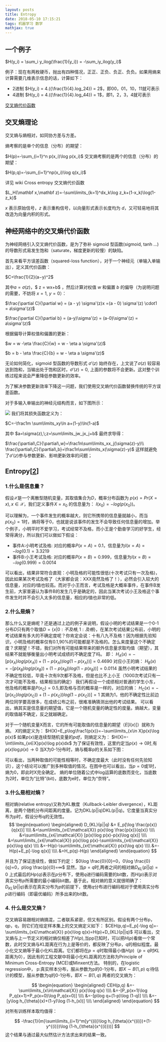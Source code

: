 ```yaml
---
layout: posts
title: Entropy
date: 2018-05-10 17:15:21
tags: 机器学习 数学
mathjax: true
---
```

## 一个例子

$H(y_i) = \sum_i y_ilog(\frac{1}{y_i}) = -\sum_iy_ilog(y_i)$

例子：现在有两枚硬币，抛出有四种情况，正正、正负、负正、负负。如果用熵来计算需要几维表示信息的话，计算如下：

- 2进制
  $H(y_i) = 4.({\frac{1}{4}.log_24}) = 2$，即00，01，10，11就可表示
- 4进制
  $H(y_i) = 4.({\frac{1}{4}.log_44}) = 1$，即1，2，3，4就可表示

[交叉熵代价函数][1]

<!-- more -->

## 交叉熵理论

交叉熵与熵相对，如同协方差与方差。

熵考察的是单个的信息（分布）的期望：


$H(p)=-\sum_{i=1}^n p(x_i)\log p(x_i)$
交叉熵考察的是两个的信息（分布）的期望： 

$H(p,q)=-\sum_{i=1}^np(x_i)\log q(x_i)$

详见 wiki Cross entropy
交叉熵代价函数


$L_H(\mathbf x,\mathbf z)=-\sum\limits_{k=1}^dx_k\log z_k+(1-x_k)\log(1-z_k)$

$x$ 表示原始信号，$z$ 表示重构信号，以向量形式表示长度均为 $d$，又可轻易地将其改造为向量内积的形式。

## 神经网络中的交叉熵代价函数

为神经网络引入交叉熵代价函数，是为了弥补 sigmoid 型函数(sigmoid, tanh ...)的导数形式易发生饱和（saturate，梯度更新的较慢）的缺陷。

首先来看平方误差函数（squared-loss function），对于一个神经元（单输入单输出），定义其代价函数： 

$C=\frac{1}{2}(a−y)^2$

其中$a = \sigma(z)$，$ z = wx+b$ ，然后计算对权值 $w$ 和偏置 $b$ 的偏导（为说明问题的需要，不妨将 $x=1$, $y=0$）： 

$\frac{\partial C}{\partial w}  = (a - y) \sigma'(z)x  =(a - 0) \sigma'(z) \cdot1 = a\sigma'(z)$

$\frac{\partial C}{\partial b} = (a-y)\sigma'(z) = (a-0)\sigma'(z) = a\sigma'(z)$

根据偏导计算权值和偏置的更新： 

$w = w -\eta \frac{C}{w} = w - \eta a \sigma'(z)$

$b = b - \eta \frac{C}{b} = w - \eta a \sigma'(z)$

无论如何简化，sigmoid 型函数的导数形式 $\sigma'(z)$ 始终存在，上文说了$\sigma(z)$ 较容易达到饱和，当输出处于饱和区时，$\sigma '(z) = 0$, 上面的参数将不会更新。这对整个训练过程来说会严重降低参数更新的效率。

为了解决参数更新效率下降这一问题，我们使用交叉熵代价函数替换传统的平方误差函数。

对于多输入单输出的神经元结构而言，如下图所示： 

![](http://ww1.sinaimg.cn/large/6bf0a364ly1g1h822vi52j20p7094dgb.jpg)
我们将其损失函数定义为： 

$C=-\frac1m \sum\limits_xy\ln a+(1-y)\ln(1-a)$

其中 $a=\sigma(z),\;z=\sum\limits_jw_jx_j+b$
最终求导得： 

$\frac{\partial\,C}{\partial\,w}=\frac1n\sum\limits_xx_j(\sigma(z)-y)\\ \frac{\partial\,C}{\partial\,b}=\frac1n\sum\limits_x(\sigma(z)-y)$
这样就避免了$\sigma'(z)$参与参数更新、影响更新效率的问题；



## Entropy[[2]]

### 1.什么是信息量？
假设$\mathcal{X}$是一个离散型随机变量，其取值集合为$D$，概率分布函数为 $p(x)=Pr(X=x),x \in \mathcal{X}$，我们定义事件$X=x_0$ 的信息量为： $I(x_0)=−log(p(x_0))$。

可以理解为，一个事件发生的概率越大，则它所携带的信息量就越小，而当 $p(x_0)=1$时，熵将等于$0$，也就是说该事件的发生不会导致任何信息量的增加。举个例子，小明平时不爱学习，考试经常不及格，而小王是个勤奋学习的好学生，经常得满分，所以我们可以做如下假设： 

- 事件A:小明考试及格:
	对应的概率$P(x=A)=0.1$，信息量为$I(x=A)=−log(0.1)=3.3219$ 
- 事件B:小王考试及格:
	对应的概率$P(x=B)=0.999$，信息量为$I(x=B)=−log(0.999)=0.0014$ 

可以看出，结果非常符合直观：小明及格的可能性很低(十次考试只有一次及格)，因此如果某次考试及格了（大家都会说：XXX竟然及格了！），必然会引入较大的信息量，对应的$I$值也较高。而对于小王而言，考试及格是大概率事件，在事件B发生前，大家普遍认为事件B的发生几乎是确定的，因此当某次考试小王及格这个事件发生时并不会引入太多的信息量，相应的$I$值也非常的低。

### 2.什么是熵？
那么什么又是熵呢？还是通过上边的例子来说明，假设小明的考试结果是一个0-1分布$D$只有两个取值$D = \lbrace x|0:不及格,1:及格 \rbrace$，在某次考试结果公布前，小明的考试结果有多大的不确定度呢？你肯定会说：十有八九不及格！因为根据先验知识，小明及格的概率仅有0.1,90%的可能都是不及格的。怎么来度量这个不确定度？求期望！不错，我们对所有可能结果带来的额外信息量求取均值（期望），其结果不就能够衡量出小明考试成绩的不确定度了吗。 
即： 
$H_A(x)=−[p(x_A)log(p(x_A))+(1−p(x_A))log(1−p(x_A))]=0.4690$
对应小王的熵： 
$H_B(x)=−[p(x_B)log(p(x_B))+(1−p(x_B))log(1−p(x_B))]=0.0114$ 
虽然小明考试结果的不确定性较低，毕竟十次有9次都不及格，但是也比不上小王（1000次考试只有一次才可能不及格，结果相当的确定） 
我们再假设一个成绩相对普通的学生小东，他及格的概率是$P(x_C)=0.5$,即及格与否的概率是一样的，对应的熵： 
$H_C(x)=−[p(x_C)log(p(x_C))+(1−p(x_C))log(1−p(x_C))]=1$
其熵为1，他的不确定性比前边两位同学要高很多，在成绩公布之前，很难准确猜测出他的考试结果。 
可以看出，熵其实是信息量的期望值，它是一个随机变量的确定性的度量。熵越大，变量的取值越不确定，反之就越确定。

对于一个随机变量X而言，它的所有可能取值的信息量的期望（$E[I(x)]$）就称为熵。 
$X$的熵定义为： 
$H(X)=E_p\log\frac1{p(x)}=−\sum\limits_{x\in X}p(x)\log p(x)$ 
如果$p(x)$是连续型随机变量的$pdf$，则熵定义为： 
$H(X)=-\int\limits_{x∈X}p(x)\log p(x)dx$ 
为了保证有效性，这里约定当$p(x)→0$时,有$p(x)\log p(x)→0$ 
当X为0-1分布时，熵与概率p的关系如下图： 

可以看出，当两种取值的可能性相等时，不确定度最大（此时没有任何先验知识），这个结论可以推广到多种取值的情况。在图中也可以看出，当$p=0$或1时，熵为0，即此时X完全确定。 
熵的单位随着公式中log运算的底数而变化，当底数为2时，单位为“比特”(bit)，底数为e时，单位为“奈特”。

### 3.什么是相对熵？
相对熵(relative entropy)又称为KL散度（Kullback-Leibler divergence），KL距离，是两个随机分布间距离的度量。记为DKL(p||q)DKL(p||q)。它度量当真实分布为p时，假设分布q的无效性。 
$$
\begin{equation}
\begin{aligned}
D_{KL}(p||q) &= E_p[\log \frac{p(x)}{q(x)}] \\\\
&=\sum\limits_{x∈\mathcal{X}} p(x)\log \frac{p(x)}{q(x)} \\\\
&=\sum\limits_{x∈\mathcal{X}} [p(x)\log p(x)-p(x)\log q(x)] \\\\
&=\sum\limits_{x∈\mathcal{X}} p(x)\log p(x)-\sum\limits_{x∈\mathcal{X}} p(x)\log q(x) \\\\
&=-H(p)-\sum\limits_{x∈\mathcal{X}} p(x)\log q(x) \\\\
&=-H(p)+E_p[-\log q(x)] \\\\
&=H_p(q)-H(p) 
\end{aligned}
\end{equation}
$$

并且为了保证连续性，做如下约定： 
$0\log \frac{0}{0}=0，0\log \frac{0}{q}=0，p\log \frac{p}{0}=∞$
显然，当$p=q$时,两者之间的相对熵$D_{KL}(p||q)=0$ 
上式最后的$Hp(q)$表示在$p$分布下，使用$q$进行编码需要的bit数，而$H(p)$表示对真实分布$p$所需要的最小编码bit数。基于此，相对熵的意义就很明确了：$D_{KL}(p||q)$表示在真实分布为$p$的前提下，使用$q$分布进行编码相对于使用真实分布$p$进行编码（即最优编码）所多出来的bit数。

### 4. 什么是交叉熵？
交叉熵容易跟相对熵搞混，二者联系紧密，但又有所区别。假设有两个分布p，qp，q，则它们在给定样本集上的交叉熵定义如下： 
$CEH(p,q)=E_p[-\log q]=-\sum\limits_{x∈\mathcal{X}} p(x)\log q(x)=H(p)+D_{KL}(p||q)$
可以看出，交叉熵与上一节定义的相对熵仅相差了$H(p)$,当pp已知时，可以把$H(p)$看做一个常数，此时交叉熵与$KL$距离在行为上是等价的，都反映了分布$p$，$q$的相似程度。最小化交叉熵等于最小化KL距离。它们都将在$p=q$时取得最小值$H(p)$（$p=q$时$KL$距离为$0$），因此有的工程文献中将最小化KL距离的方法称为Principle of Minimum Cross-Entropy (MCE)或Minxent方法。 
特别的，在logistic regression中， 
p:真实样本分布，服从参数为p的0-1分布，即$X \sim B(1,p)$ 
q:待估计的模型，服从参数为q的0-1分布，即$X \sim B(1,q)$ 
两者的交叉熵为：


$$
\begin{equation}
\begin{aligned}
CEH(p,q) &=-\sum\limits_{x\in\mathcal{X}} p(x)\log q(x) \\\\
&=-[P_p(x=1)\log P_q(x=1)+P_p(x=0)\log P_q(x=0)] \\\\
&=-[p\log q+(1-p)\log (1-q)] \\\\
&=-[y\log h_{\theta}(x)+(1-y)\log (1-h_(x))] \\\\ 
\end{aligned}
\end{equation}
$$

对所有训练样本取均值得： 

$$
-\frac{1}{m}\sum\limits_{i=1}^m[y^{(i)}\log h_{\theta}(x^{(i)})+(1-y^{(i)})\log (1-h_{\theta}(x^{(i)}))]
$$
这个结果与通过最大似然估计方法求出来的结果一致。

[1]: http://blog.csdn.net/lanchunhui/article/details/50970625
[2]: https://blog.csdn.net/rtygbwwwerr/article/details/50778098
